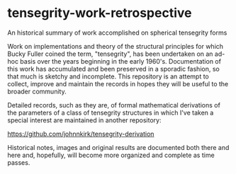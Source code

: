 tensegrity-work-retrospective
=============================

An historical summary of work accomplished on spherical tensegrity forms

Work on implementations and theory of the structural principles for which
Bucky Fuller coined the term, "tensegrity", has been undertaken on an ad-hoc
basis over the years beginning in the early 1960's.  Documentation of this
work has accumulated and been preserved in a sporadic fashion, so that much
is sketchy and incomplete.  This repository is an attempt to collect, improve
and maintain the records in hopes they will be useful to the broader community.

Detailed records, such as they are, of formal mathematical derivations of the
parameters of a class of tensegrity structures in which I've taken a special
interest are maintained in another repository:

  https://github.com/johnnkirk/tensegrity-derivation

Historical notes, images and original results are documented both there and here
and, hopefully, will become more organized and complete as time passes.
